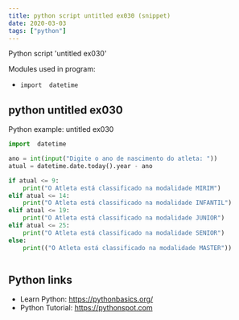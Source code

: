 ```yaml
---
title: python script untitled ex030 (snippet)
date: 2020-03-03
tags: ["python"]
---
```

Python script 'untitled ex030'


Modules used in program: 
* `import  datetime`

## python untitled ex030

Python example: untitled ex030

```python
import  datetime

ano = int(input("Digite o ano de nascimento do atleta: "))
atual = datetime.date.today().year - ano

if atual <= 9:
    print("O Atleta está classificado na modalidade MIRIM")
elif atual <= 14:
    print("O Atleta está classificado na modalidade INFANTIL")
elif atual <= 19:
    print("O Atleta está classificado na modalidade JUNIOR")
elif atual <= 25:
    print("O Atleta está classificado na modalidade SENIOR")
else:
    print(("O Atleta está classificado na modalidade MASTER"))



```

## Python links

- Learn Python: https://pythonbasics.org/
- Python Tutorial: https://pythonspot.com
